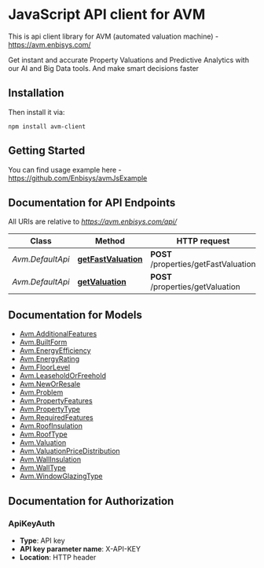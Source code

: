 # JavaScript API client for AVM

This is api client library for AVM (automated valuation machine) - https://avm.enbisys.com/

Get instant and accurate Property Valuations and Predictive Analytics with our AI and Big Data tools. And make smart decisions faster

## Installation

Then install it via:

```shell
npm install avm-client
```

## Getting Started

You can find usage example here - https://github.com/Enbisys/avmJsExample

## Documentation for API Endpoints

All URIs are relative to *https://avm.enbisys.com/api/*

Class | Method | HTTP request | Description
------------ | ------------- | ------------- | -------------
*Avm.DefaultApi* | [**getFastValuation**](docs/DefaultApi.md#getFastValuation) | **POST** /properties/getFastValuation | 
*Avm.DefaultApi* | [**getValuation**](docs/DefaultApi.md#getValuation) | **POST** /properties/getValuation | 


## Documentation for Models

 - [Avm.AdditionalFeatures](docs/AdditionalFeatures.md)
 - [Avm.BuiltForm](docs/BuiltForm.md)
 - [Avm.EnergyEfficiency](docs/EnergyEfficiency.md)
 - [Avm.EnergyRating](docs/EnergyRating.md)
 - [Avm.FloorLevel](docs/FloorLevel.md)
 - [Avm.LeaseholdOrFreehold](docs/LeaseholdOrFreehold.md)
 - [Avm.NewOrResale](docs/NewOrResale.md)
 - [Avm.Problem](docs/Problem.md)
 - [Avm.PropertyFeatures](docs/PropertyFeatures.md)
 - [Avm.PropertyType](docs/PropertyType.md)
 - [Avm.RequiredFeatures](docs/RequiredFeatures.md)
 - [Avm.RoofInsulation](docs/RoofInsulation.md)
 - [Avm.RoofType](docs/RoofType.md)
 - [Avm.Valuation](docs/Valuation.md)
 - [Avm.ValuationPriceDistribution](docs/ValuationPriceDistribution.md)
 - [Avm.WallInsulation](docs/WallInsulation.md)
 - [Avm.WallType](docs/WallType.md)
 - [Avm.WindowGlazingType](docs/WindowGlazingType.md)


## Documentation for Authorization

### ApiKeyAuth

- **Type**: API key
- **API key parameter name**: X-API-KEY
- **Location**: HTTP header

